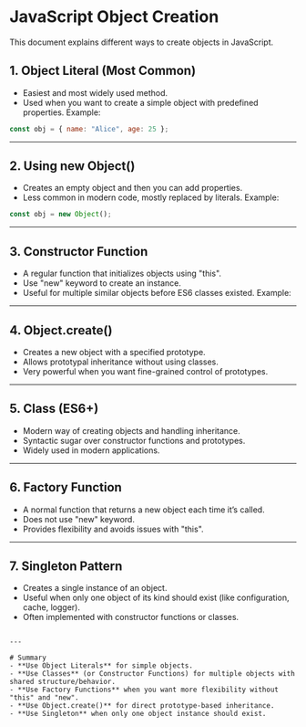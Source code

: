 # JavaScript Object Creation 

This document explains different ways to create objects in JavaScript.

## 1. Object Literal (Most Common)
- Easiest and most widely used method.
- Used when you want to create a simple object with predefined properties.
Example: 
```js
const obj = { name: "Alice", age: 25 };
```

---

## 2. Using new Object()
- Creates an empty object and then you can add properties.
- Less common in modern code, mostly replaced by literals.
Example: 
```js
const obj = new Object();
```

---

## 3. Constructor Function
- A regular function that initializes objects using "this".
- Use "new" keyword to create an instance.
- Useful for multiple similar objects before ES6 classes existed.
Example:

---

## 4. Object.create()
- Creates a new object with a specified prototype.
- Allows prototypal inheritance without using classes.
- Very powerful when you want fine-grained control of prototypes.

---

## 5. Class (ES6+)
- Modern way of creating objects and handling inheritance.
- Syntactic sugar over constructor functions and prototypes.
- Widely used in modern applications.

---

## 6. Factory Function
- A normal function that returns a new object each time it’s called.
- Does not use "new" keyword.
- Provides flexibility and avoids issues with "this".
---

## 7. Singleton Pattern
- Creates a single instance of an object.
- Useful when only one object of its kind should exist (like configuration, cache, logger).
- Often implemented with constructor functions or classes.
```

---

# Summary
- **Use Object Literals** for simple objects.
- **Use Classes** (or Constructor Functions) for multiple objects with shared structure/behavior.
- **Use Factory Functions** when you want more flexibility without "this" and "new".
- **Use Object.create()** for direct prototype-based inheritance.
- **Use Singleton** when only one object instance should exist.